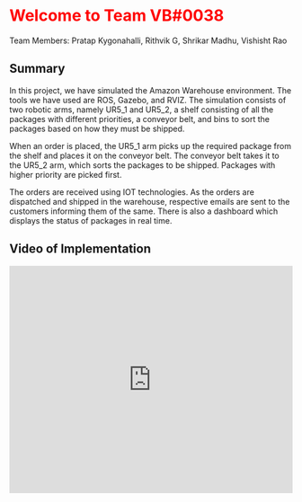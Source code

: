 # <div style="color:red"><b>Welcome to Team VB#0038</b></div>

Team Members: Pratap Kygonahalli, Rithvik G, Shrikar Madhu, Vishisht Rao

## <b>Summary</b>

In this project, we have simulated the Amazon Warehouse environment. The tools we have used are ROS, Gazebo, and RVIZ. The simulation consists of two robotic arms, namely UR5_1 and UR5_2, a shelf consisting of all the packages with different priorities, a conveyor belt, and bins to sort the packages based on how they must be shipped.

When an order is placed, the UR5_1 arm picks up the required package from the shelf and places it on the conveyor belt. The conveyor belt takes it to the UR5_2 arm, which sorts the packages to be shipped. Packages with higher priority are picked first.

The orders are received using IOT technologies. As the orders are dispatched and shipped in the warehouse, respective emails are sent to the customers informing them of the same. There is also a dashboard which displays the status of packages in real time.

## <b>Video of Implementation</b>

<iframe width="100%" height="405" src="https://www.youtube.com/embed/nRDEB92K2HE" frameborder="0" allow="accelerometer; autoplay; clipboard-write; encrypted-media; gyroscope; picture-in-picture" allowfullscreen></iframe>